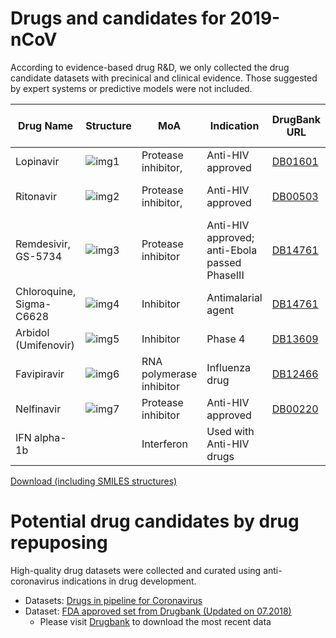 
# Drugs and candidates for 2019-nCoV

According to evidence-based drug R&D, we only collected the drug candidate datasets with precinical and clinical evidence. Those suggested by expert systems or predictive models were not included.

| Drug Name                | Structure                                                                              | MoA                      | Indication                                    | DrugBank URL                                     | Anti-2019nCoV Evidence         | Reference                                                                                                         |
|--------------------------|----------------------------------------------------------------------------------------|--------------------------|-----------------------------------------------|--------------------------------------------------|--------------------------------|-------------------------------------------------------------------------------------------------------------------|
| Lopinavir                | ![img1](http://ghddiai.oss-cn-zhangjiakou.aliyuncs.com/file/structure_lopinavir.png)   | Protease inhibitor,      | Anti-HIV approved                             | [DB01601](https://www.drugbank.ca/drugs/DB01601) | Clinical report                | [1](http://www.chinanews.com/gn/2020/01-23/9068434.shtml), [2](http://www.chictr.org.cn/showproj.aspx?proj=48782) |
| Ritonavir                | ![img2](http://ghddiai.oss-cn-zhangjiakou.aliyuncs.com/file/structure_ritonavir.png)   | Protease inhibitor,      | Anti-HIV approved                             | [DB00503](https://www.drugbank.ca/drugs/DB00503) | Clinical report/Cellular Assay | [1](http://www.bjnews.com.cn/news/2020/01/29/681012.html?from=timeline&isappinstalled=0)                          |
| Remdesivir, GS-5734      | ![img3](http://ghddiai.oss-cn-zhangjiakou.aliyuncs.com/file/structure_remdesivir.png)  | Protease inhibitor       | Anti-HIV approved; anti-Ebola passed PhaseIII | [DB14761](https://www.drugbank.ca/drugs/DB14761) | Cellular Assay                 | [1](http://www.bjnews.com.cn/news/2020/01/29/681012.html?from=timeline&isappinstalled=0)                          |
| Chloroquine, Sigma-C6628 | ![img4](http://ghddiai.oss-cn-zhangjiakou.aliyuncs.com/file/structure_chloroquine.png) | Inhibitor                | Antimalarial agent                            | [DB14761](https://www.drugbank.ca/drugs/DB14761) | Cellular Assay                 | [1](http://www.bjnews.com.cn/news/2020/01/29/681012.html?from=timeline&isappinstalled=0)                          |
| Arbidol (Umifenovir)     | ![img5](http://ghddiai.oss-cn-zhangjiakou.aliyuncs.com/file/structure_arbidol.png)     | Inhibitor                | Phase 4                                       | [DB13609](https://www.drugbank.ca/drugs/DB13609) | Clinical trial                 | [1](https://clinicaltrials.gov/ct2/show/NCT04246242)                                                              |
| Favipiravir              | ![img6](http://ghddiai.oss-cn-zhangjiakou.aliyuncs.com/file/structure_favipiravir.png) | RNA polymerase inhibitor | Influenza drug                                | [DB12466](https://www.drugbank.ca/drugs/DB12466) | Clinical trial                 | [1](https://xueqiu.com/8965749698/140230598)                                                                      |
| Nelfinavir               | ![img7](http://ghddiai.oss-cn-zhangjiakou.aliyuncs.com/file/structure_nelfinavir.png)  | Protease inhibitor       | Anti-HIV approved                             | [DB00220](https://www.drugbank.ca/drugs/DB00220) | Clinical trial                 | [1](https://xueqiu.com/8965749698/140230598)                                                                      |
| IFN alpha-1b             |                                                                                        | Interferon               | Used with Anti-HIV drugs                      |                                                  | Clinical trial                 | [1](http://www.chictr.org.cn/showproj.aspx?proj=48782)                                                            |

[Download (including SMILES structures)](http://ghddiai.oss-cn-zhangjiakou.aliyuncs.com/file/file_clinicalncov.xlsx)

# Potential drug candidates by drug repuposing

High-quality drug datasets were collected and curated using anti-coronavirus indications in drug development. 
 * Datasets: [Drugs in pipeline for Coronavirus](http://ghddiai.oss-cn-zhangjiakou.aliyuncs.com/file/file_clinicaldrug.xlsx)
 * Dataset: [FDA approved set from Drugbank (Updated on 07.2018)](http://ghddiai.oss-cn-zhangjiakou.aliyuncs.com/file/file_druglist_drugbank201807.csv)
    * Please visit [Drugbank](https://www.drugbank.ca/) to download the most recent data





